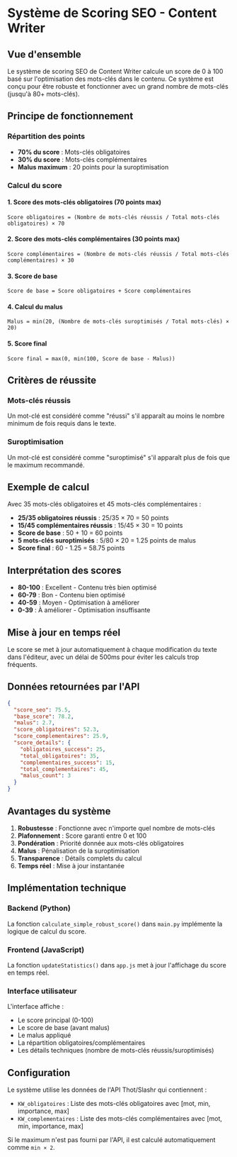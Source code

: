 # Système de Scoring SEO - Content Writer

## Vue d'ensemble

Le système de scoring SEO de Content Writer calcule un score de 0 à 100 basé sur l'optimisation des mots-clés dans le contenu. Ce système est conçu pour être robuste et fonctionner avec un grand nombre de mots-clés (jusqu'à 80+ mots-clés).

## Principe de fonctionnement

### Répartition des points
- **70% du score** : Mots-clés obligatoires
- **30% du score** : Mots-clés complémentaires
- **Malus maximum** : 20 points pour la suroptimisation

### Calcul du score

#### 1. Score des mots-clés obligatoires (70 points max)
```
Score obligatoires = (Nombre de mots-clés réussis / Total mots-clés obligatoires) × 70
```

#### 2. Score des mots-clés complémentaires (30 points max)
```
Score complémentaires = (Nombre de mots-clés réussis / Total mots-clés complémentaires) × 30
```

#### 3. Score de base
```
Score de base = Score obligatoires + Score complémentaires
```

#### 4. Calcul du malus
```
Malus = min(20, (Nombre de mots-clés suroptimisés / Total mots-clés) × 20)
```

#### 5. Score final
```
Score final = max(0, min(100, Score de base - Malus))
```

## Critères de réussite

### Mots-clés réussis
Un mot-clé est considéré comme "réussi" s'il apparaît au moins le nombre minimum de fois requis dans le texte.

### Suroptimisation
Un mot-clé est considéré comme "suroptimisé" s'il apparaît plus de fois que le maximum recommandé.

## Exemple de calcul

Avec 35 mots-clés obligatoires et 45 mots-clés complémentaires :

- **25/35 obligatoires réussis** : 25/35 × 70 = 50 points
- **15/45 complémentaires réussis** : 15/45 × 30 = 10 points
- **Score de base** : 50 + 10 = 60 points
- **5 mots-clés suroptimisés** : 5/80 × 20 = 1.25 points de malus
- **Score final** : 60 - 1.25 = 58.75 points

## Interprétation des scores

- **80-100** : Excellent - Contenu très bien optimisé
- **60-79** : Bon - Contenu bien optimisé
- **40-59** : Moyen - Optimisation à améliorer
- **0-39** : À améliorer - Optimisation insuffisante

## Mise à jour en temps réel

Le score se met à jour automatiquement à chaque modification du texte dans l'éditeur, avec un délai de 500ms pour éviter les calculs trop fréquents.

## Données retournées par l'API

```json
{
  "score_seo": 75.5,
  "base_score": 78.2,
  "malus": 2.7,
  "score_obligatoires": 52.3,
  "score_complementaires": 25.9,
  "score_details": {
    "obligatoires_success": 25,
    "total_obligatoires": 35,
    "complementaires_success": 15,
    "total_complementaires": 45,
    "malus_count": 3
  }
}
```

## Avantages du système

1. **Robustesse** : Fonctionne avec n'importe quel nombre de mots-clés
2. **Plafonnement** : Score garanti entre 0 et 100
3. **Pondération** : Priorité donnée aux mots-clés obligatoires
4. **Malus** : Pénalisation de la suroptimisation
5. **Transparence** : Détails complets du calcul
6. **Temps réel** : Mise à jour instantanée

## Implémentation technique

### Backend (Python)
La fonction `calculate_simple_robust_score()` dans `main.py` implémente la logique de calcul du score.

### Frontend (JavaScript)
La fonction `updateStatistics()` dans `app.js` met à jour l'affichage du score en temps réel.

### Interface utilisateur
L'interface affiche :
- Le score principal (0-100)
- Le score de base (avant malus)
- Le malus appliqué
- La répartition obligatoires/complémentaires
- Les détails techniques (nombre de mots-clés réussis/suroptimisés)

## Configuration

Le système utilise les données de l'API Thot/Slashr qui contiennent :
- `KW_obligatoires` : Liste des mots-clés obligatoires avec [mot, min, importance, max]
- `KW_complementaires` : Liste des mots-clés complémentaires avec [mot, min, importance, max]

Si le maximum n'est pas fourni par l'API, il est calculé automatiquement comme `min × 2`. 